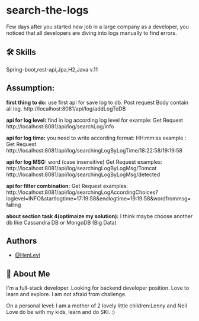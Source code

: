 
# search-the-logs
Few days after you started new job in a large company as a developer, you noticed that all developers
are diving into logs manually to find errors.




## 🛠 Skills
Spring-boot,rest-api,Jpa,H2,Java v.11


## Assumption:

**first thing to do:** use first api for save log to db.
 Post request
 Body contain all log.
http://localhost:8081/api/log/addLogToDB

**api for log level:** find in log according log level
for example: Get Request
http://localhost:8081/api/log/searchLog/info


**api for log time:** you need to write according format:
HH:mm:ss
example : Get Request
http://localhost:8081/api/log/searchingLogByLogTime/18:22:58/19:19:58

**api for log MSG:** word (case insensitive)
Get Request
examples:
http://localhost:8081/api/log/searchingLogByLogMsg/Tomcat
http://localhost:8081/api/log/searchingLogByLogMsg/detected 

**api for filter combination:** 
Get Request
examples:
http://localhost:8081/api/log/searchingLogAccordingChoices?loglevel=INFO&startlogtime=17:19:58&endlogtime=19:19:58&wordfrommsg=falling

**about section task 4(optimaize my solution):** I think maybe choose another db like Cassandra DB or MongoDB
(Big Data) 
## Authors

- [@HenLevi](https://github.com/HenLevi?tab=repositories)


## 🚀 About Me
I'm a full-stack developer.
Looking for backend developer position.
Love to learn and explore.
I am not afraid from challenge.

On a personal level:
I am a mother of 2 lovely little children:Lenny and Neil
Love do be with my kids, learn and do SKI. :)
